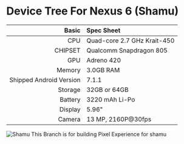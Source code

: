 Device Tree For Nexus 6 (Shamu)
===================================== 

Basic   | Spec Sheet
-------:|:-------------------------
CPU     | Quad-core 2.7 GHz Krait-450
CHIPSET | Qualcomm Snapdragon 805
GPU     | Adreno 420
Memory  | 3.0GB RAM                                                                   
Shipped Android Version | 7.1.1                                               
Storage | 32GB or 64GB
Battery | 3220 mAh Li-Po
Display | 5.96"
Camera  | 13 MP, 2160P@30fps  


![Shamu](https://github.com/usmandexter/android_device_moto_shamu/blob/oreo/Nexus_6.png "Shamu")
This Branch is for building Pixel Experience for shamu
                                                                       
